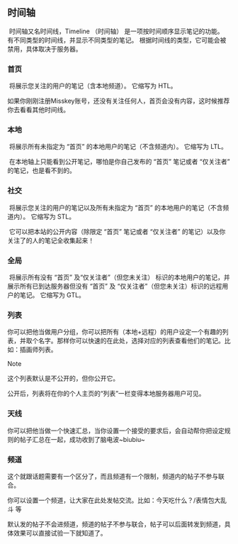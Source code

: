 ## **时间轴**

​	时间轴又名时间线，Timeline （时间轴） 是一项按时间顺序显示笔记的功能。 有不同类型的时间线，并显示不同类型的笔记。 根据时间线的类型，它可能会被禁用，具体取决于服务器。

### **首页**

​	将展示您关注的用户的笔记（含本地频道）。 它缩写为 HTL。

​	如果你刚刚注册Misskey账号，还没有关注任何人，首页会没有内容，这时候推荐你去看看其他时间线。

### **本地**

​	将展示所有未指定为 “首页” 的本地用户的笔记（不含频道内）。 它缩写为 LTL。

​	在本地轴上只能看到公开笔记，哪怕是你自己发布的 “首页” 笔记或者 “仅关注者” 的笔记，也是看不到的。

### **社交**

​	将展示您关注的用户的笔记以及所有未指定为 “首页” 的本地用户的笔记（不含频道内）。 它缩写为 STL。

​	它可以把本站的公开内容（除限定 “首页” 笔记或者 “仅关注者” 的笔记）以及你关注了的人的笔记全收集起来！

### **全局**

​	将展示所有没有 “首页” 及“仅关注者”（但您未关注） 标识的本地用户的笔记，并展示所有已到达服务器但没有 “首页” 及 “仅关注者”（但您未关注）标识的远程用户的笔记。 它缩写为 GTL。

### **列表**

​	你可以把他当做用户分组，你可以把所有（本地+远程）的用户设定一个有趣的列表，并取个名字。那样你可以快速的在此处，选择对应的列表查看他们的笔记。比如：插画师列表。

> [!NOTE]
>
> 这个列表默认是不公开的，但你公开它。
>
> 公开后，列表将在你的个人主页的“列表”一栏变得本地服务器用户可见。

### **天线**

​	你可以把他当做一个快速汇总，当你设置一个接受的要求后，会自动帮你把设定规则的帖子汇总在一起，成功收到了脑电波~biubiu~

### **频道**

​	这个就跟话题需要有一个区分了，而且频道有一个限制，频道内的帖子不参与联合。

​	你可以设置一个频道，让大家在此处发帖交流。比如：今天吃什么？/表情包大乱斗 等

​	默认发的帖子不会进频道，频道的帖子不参与联合，帖子可以后面转发到频道，具体效果可以直接试验一下就知道了。